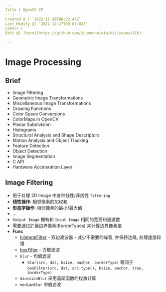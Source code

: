 ```yaml
---
Title | OpenCV IP
-- | --
Created @ | `2022-11-28T06:22:43Z`
Last Modify @| `2022-12-27T09:07:02Z`
Labels | ``
Edit @| [here](https://github.com/junxnone/aiwiki/issues/316)

---
```

# Image Processing

## Brief

- Image Filtering
- Geometric Image Transformations
- Miscellaneous Image Transformations
- Drawing Functions
- Color Space Conversions
- ColorMaps in OpenCV
- Planar Subdivision
- Histograms
- Structural Analysis and Shape Descriptors
- Motion Analysis and Object Tracking
- Feature Detection
- Object Detection
- Image Segmentation
- C API
- Hardware Acceleration Layer


## Image Filtering

- 用于处理 2D Image 中各种线性/非线性 `filtering`
- **线性操作**: 相邻像素的加权和
- **形态学操作**: 相邻像素的最小/最大值
- ...
- `Output Image` 拥有和 `Input Image` 相同的宽高和通道数
- 需要通过扩展边界像素(BorderTypes) 来计算边界像素值
- **Func**
  - [bilateralFilter](/OpenCV_bilateralFilter) - 双边滤波器 - 减少不需要的噪音, 并保持边缘, 处理速度较慢
  - [boxFilter](/OpenCV_boxFilter) - 方框滤波
  - `blur` - 均值滤波
    - `blur(src, dst, ksize, anchor, borderType)` 等同于 `boxFilter(src, dst, src.type(), ksize, anchor, true, borderType)`
  - `GaussianBlur` 采用高斯函数的权重计算
  - `medianBlur` 中值滤波

